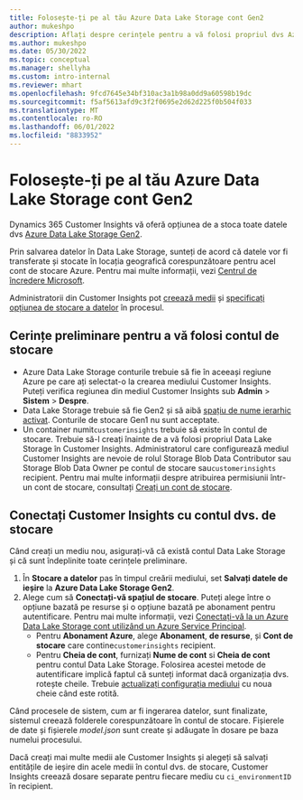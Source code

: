 ```yaml
---
title: Folosește-ți pe al tău Azure Data Lake Storage cont Gen2
author: mukeshpo
description: Aflați despre cerințele pentru a vă folosi propriul dvs Azure Data Lake Storage cont pentru a stoca datele Customer Insights.
ms.author: mukeshpo
ms.date: 05/30/2022
ms.topic: conceptual
ms.manager: shellyha
ms.custom: intro-internal
ms.reviewer: mhart
ms.openlocfilehash: 9fcd7645e34bf310ac3a1b98a0dd9a60598b19dc
ms.sourcegitcommit: f5af5613afd9c3f2f0695e2d62d225f0b504f033
ms.translationtype: MT
ms.contentlocale: ro-RO
ms.lasthandoff: 06/01/2022
ms.locfileid: "8833952"
---
```

# <a name="use-your-own-azure-data-lake-storage-gen2-account"></a>Folosește-ți pe al tău Azure Data Lake Storage cont Gen2

Dynamics 365 Customer Insights vă oferă opțiunea de a stoca toate datele dvs [Azure Data Lake Storage Gen2](/azure/storage/blobs/data-lake-storage-introduction).

Prin salvarea datelor în Data Lake Storage, sunteți de acord că datele vor fi transferate și stocate în locația geografică corespunzătoare pentru acel cont de stocare Azure. Pentru mai multe informații, vezi [Centrul de încredere Microsoft](https://www.microsoft.com/trust-center).

Administratorii din Customer Insights pot [creează medii](create-environment.md) și [specificați opțiunea de stocare a datelor](create-environment.md#step-2-configure-data-storage) în procesul.

## <a name="prerequisites-to-use-your-storage-account"></a>Cerințe preliminare pentru a vă folosi contul de stocare

- Azure Data Lake Storage conturile trebuie să fie în aceeași regiune Azure pe care ați selectat-o la crearea mediului Customer Insights. Puteți verifica regiunea din mediul Customer Insights sub **Admin** > **Sistem** > **Despre**.
- Data Lake Storage trebuie să fie Gen2 și să aibă [spațiu de nume ierarhic activat](/azure/storage/blobs/create-data-lake-storage-account). Conturile de stocare Gen1 nu sunt acceptate.
- Un container numit`customerinsights` trebuie să existe în contul de stocare. Trebuie să-l creați înainte de a vă folosi propriul Data Lake Storage în Customer Insights. Administratorul care configurează mediul Customer Insights are nevoie de rolul Storage Blob Data Contributor sau Storage Blob Data Owner pe contul de stocare sau`customerinsights` recipient. Pentru mai multe informații despre atribuirea permisiunii într-un cont de stocare, consultați [Creați un cont de stocare](/azure/storage/common/storage-account-create?toc=%2Fazure%2Fstorage%2Fblobs%2Ftoc.json&tabs=azure-portal).

## <a name="connect-customer-insights-with-your-storage-account"></a>Conectați Customer Insights cu contul dvs. de stocare

Când creați un mediu nou, asigurați-vă că există contul Data Lake Storage și că sunt îndeplinite toate cerințele preliminare.

1. În **Stocare a datelor** pas în timpul creării mediului, set **Salvați datele de ieșire** la **Azure Data Lake Storage Gen2**.
1. Alege cum să **Conectați-vă spațiul de stocare**. Puteți alege între o opțiune bazată pe resurse și o opțiune bazată pe abonament pentru autentificare. Pentru mai multe informații, vezi [Conectați-vă la un Azure Data Lake Storage cont utilizând un Azure Service Principal](connect-service-principal.md).
   - Pentru **Abonament Azure**, alege **Abonament**, **de resurse**, și **Cont de stocare** care contine`customerinsights` recipient.
   - Pentru **Cheia de cont**, furnizați **Nume de cont** si **Cheia de cont** pentru contul Data Lake Storage. Folosirea acestei metode de autentificare implică faptul că sunteți informat dacă organizația dvs. rotește cheile. Trebuie [actualizați configurația mediului](manage-environments.md#edit-an-existing-environment) cu noua cheie când este rotită.

Când procesele de sistem, cum ar fi ingerarea datelor, sunt finalizate, sistemul creează folderele corespunzătoare în contul de stocare. Fișierele de date și fișierele *model.json* sunt create și adăugate în dosare pe baza numelui procesului.

Dacă creați mai multe medii ale Customer Insights și alegeți să salvați entitățile de ieșire din acele medii în contul dvs. de stocare, Customer Insights creează dosare separate pentru fiecare mediu cu `ci_environmentID` în recipient.
